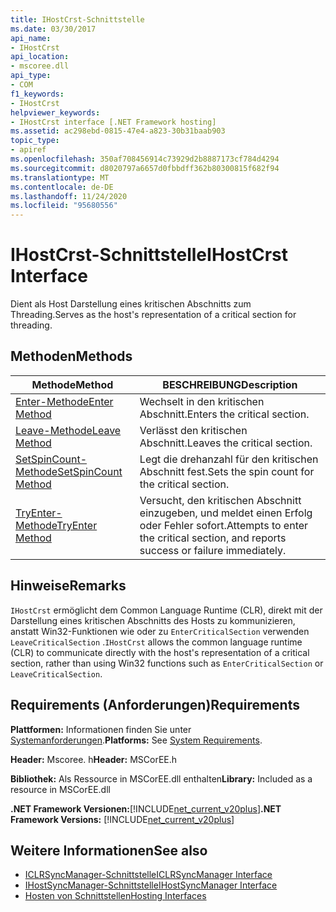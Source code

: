 ```yaml
---
title: IHostCrst-Schnittstelle
ms.date: 03/30/2017
api_name:
- IHostCrst
api_location:
- mscoree.dll
api_type:
- COM
f1_keywords:
- IHostCrst
helpviewer_keywords:
- IHostCrst interface [.NET Framework hosting]
ms.assetid: ac298ebd-0815-47e4-a823-30b31baab903
topic_type:
- apiref
ms.openlocfilehash: 350af708456914c73929d2b8887173cf784d4294
ms.sourcegitcommit: d8020797a6657d0fbbdff362b80300815f682f94
ms.translationtype: MT
ms.contentlocale: de-DE
ms.lasthandoff: 11/24/2020
ms.locfileid: "95680556"
---
```

# <a name="ihostcrst-interface"></a><span data-ttu-id="5f63c-102">IHostCrst-Schnittstelle</span><span class="sxs-lookup"><span data-stu-id="5f63c-102">IHostCrst Interface</span></span>

<span data-ttu-id="5f63c-103">Dient als Host Darstellung eines kritischen Abschnitts zum Threading.</span><span class="sxs-lookup"><span data-stu-id="5f63c-103">Serves as the host's representation of a critical section for threading.</span></span>  
  
## <a name="methods"></a><span data-ttu-id="5f63c-104">Methoden</span><span class="sxs-lookup"><span data-stu-id="5f63c-104">Methods</span></span>  
  
|<span data-ttu-id="5f63c-105">Methode</span><span class="sxs-lookup"><span data-stu-id="5f63c-105">Method</span></span>|<span data-ttu-id="5f63c-106">BESCHREIBUNG</span><span class="sxs-lookup"><span data-stu-id="5f63c-106">Description</span></span>|  
|------------|-----------------|  
|[<span data-ttu-id="5f63c-107">Enter-Methode</span><span class="sxs-lookup"><span data-stu-id="5f63c-107">Enter Method</span></span>](ihostcrst-enter-method.md)|<span data-ttu-id="5f63c-108">Wechselt in den kritischen Abschnitt.</span><span class="sxs-lookup"><span data-stu-id="5f63c-108">Enters the critical section.</span></span>|  
|[<span data-ttu-id="5f63c-109">Leave-Methode</span><span class="sxs-lookup"><span data-stu-id="5f63c-109">Leave Method</span></span>](ihostcrst-leave-method.md)|<span data-ttu-id="5f63c-110">Verlässt den kritischen Abschnitt.</span><span class="sxs-lookup"><span data-stu-id="5f63c-110">Leaves the critical section.</span></span>|  
|[<span data-ttu-id="5f63c-111">SetSpinCount-Methode</span><span class="sxs-lookup"><span data-stu-id="5f63c-111">SetSpinCount Method</span></span>](ihostcrst-setspincount-method.md)|<span data-ttu-id="5f63c-112">Legt die drehanzahl für den kritischen Abschnitt fest.</span><span class="sxs-lookup"><span data-stu-id="5f63c-112">Sets the spin count for the critical section.</span></span>|  
|[<span data-ttu-id="5f63c-113">TryEnter-Methode</span><span class="sxs-lookup"><span data-stu-id="5f63c-113">TryEnter Method</span></span>](ihostcrst-tryenter-method.md)|<span data-ttu-id="5f63c-114">Versucht, den kritischen Abschnitt einzugeben, und meldet einen Erfolg oder Fehler sofort.</span><span class="sxs-lookup"><span data-stu-id="5f63c-114">Attempts to enter the critical section, and reports success or failure immediately.</span></span>|  
  
## <a name="remarks"></a><span data-ttu-id="5f63c-115">Hinweise</span><span class="sxs-lookup"><span data-stu-id="5f63c-115">Remarks</span></span>  

 <span data-ttu-id="5f63c-116">`IHostCrst` ermöglicht dem Common Language Runtime (CLR), direkt mit der Darstellung eines kritischen Abschnitts des Hosts zu kommunizieren, anstatt Win32-Funktionen wie oder zu `EnterCriticalSection` verwenden `LeaveCriticalSection` .</span><span class="sxs-lookup"><span data-stu-id="5f63c-116">`IHostCrst` allows the common language runtime (CLR) to communicate directly with the host's representation of a critical section, rather than using Win32 functions such as `EnterCriticalSection` or `LeaveCriticalSection`.</span></span>  
  
## <a name="requirements"></a><span data-ttu-id="5f63c-117">Requirements (Anforderungen)</span><span class="sxs-lookup"><span data-stu-id="5f63c-117">Requirements</span></span>  

 <span data-ttu-id="5f63c-118">**Plattformen:** Informationen finden Sie unter [Systemanforderungen](../../get-started/system-requirements.md).</span><span class="sxs-lookup"><span data-stu-id="5f63c-118">**Platforms:** See [System Requirements](../../get-started/system-requirements.md).</span></span>  
  
 <span data-ttu-id="5f63c-119">**Header:** Mscoree. h</span><span class="sxs-lookup"><span data-stu-id="5f63c-119">**Header:** MSCorEE.h</span></span>  
  
 <span data-ttu-id="5f63c-120">**Bibliothek:** Als Ressource in MSCorEE.dll enthalten</span><span class="sxs-lookup"><span data-stu-id="5f63c-120">**Library:** Included as a resource in MSCorEE.dll</span></span>  
  
 <span data-ttu-id="5f63c-121">**.NET Framework Versionen:**[!INCLUDE[net_current_v20plus](../../../../includes/net-current-v20plus-md.md)]</span><span class="sxs-lookup"><span data-stu-id="5f63c-121">**.NET Framework Versions:** [!INCLUDE[net_current_v20plus](../../../../includes/net-current-v20plus-md.md)]</span></span>  
  
## <a name="see-also"></a><span data-ttu-id="5f63c-122">Weitere Informationen</span><span class="sxs-lookup"><span data-stu-id="5f63c-122">See also</span></span>

- [<span data-ttu-id="5f63c-123">ICLRSyncManager-Schnittstelle</span><span class="sxs-lookup"><span data-stu-id="5f63c-123">ICLRSyncManager Interface</span></span>](iclrsyncmanager-interface.md)
- [<span data-ttu-id="5f63c-124">IHostSyncManager-Schnittstelle</span><span class="sxs-lookup"><span data-stu-id="5f63c-124">IHostSyncManager Interface</span></span>](ihostsyncmanager-interface.md)
- [<span data-ttu-id="5f63c-125">Hosten von Schnittstellen</span><span class="sxs-lookup"><span data-stu-id="5f63c-125">Hosting Interfaces</span></span>](hosting-interfaces.md)
